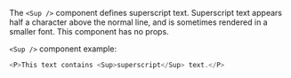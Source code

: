 The `<Sup />` component defines superscript text. Superscript text appears half a character above the normal line, and is sometimes rendered in a smaller font. 
This component has no props.

`<Sup />` component example:

```js
<P>This text contains <Sup>superscript</Sup> text.</P>
```

